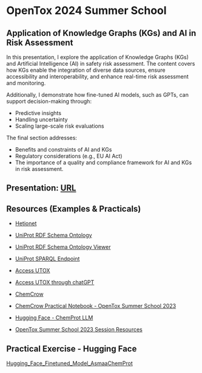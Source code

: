 # OpenTox 2024 Summer School

## Application of Knowledge Graphs (KGs) and AI in Risk Assessment

In this presentation, I explore the application of Knowledge Graphs (KGs) and Artificial Intelligence (AI) in safety risk assessment. The content covers how KGs enable the integration of diverse data sources, ensure accessibility and interoperability, and enhance real-time risk assessment and monitoring.

Additionally, I demonstrate how fine-tuned AI models, such as GPTs, can support decision-making through:
- Predictive insights
- Handling uncertainty
- Scaling large-scale risk evaluations

The final section addresses:
- Benefits and constraints of AI and KGs
- Regulatory considerations (e.g., EU AI Act)
- The importance of a quality and compliance framework for AI and KGs in risk assessment.

## Presentation: [URL](https://docs.google.com/presentation/d/1ud-SX-9zXWBgOs0goL3Oi9FB8la7hLYjkfSgBE4t1X8/)

## Resources (Examples & Practicals)

- [Hetionet](https://het.io)


- [UniProt RDF Schema Ontology](https://purl.uniprot.org/html/index-en.html#)
- [UniProt RDF Schema Ontology Viewer](https://purl.uniprot.org/html/webvowl/index.html#)
- [UniProt SPARQL Endpoint](https://sparql.uniprot.org/sparql)


- [Access UTOX](https://www.yeschat.ai/gpts-9t55QixGaCA-Universal-Toxicologist-UTOX-)
- [Access UTOX through chatGPT](https://chatgpt.com/g/g-B4bT16NoT-universal-toxicologist-utox/)


- [ChemCrow](https://www.insilicochemistry.io/tutorials/foundations/gpt-4-for-chemistry)
- [ChemCrow Practical Notebook - OpenTox Summer School 2023](https://colab.research.google.com/drive/1HcQ9iKm_71h04MiBG3gs_1br7nCHR7xd?usp=sharing)

- [Hugging Face - ChemProt LLM](https://huggingface.co/asmaa-ali/llama-2-7b-AsmaaChemProt)

- [OpenTox Summer School 2023 Session Resources](https://github.com/asmaa-a-abdelwahab/OpenTox_Summer_School/tree/main?tab=readme-ov-file)



## Practical Exercise - Hugging Face
[Hugging_Face_Finetuned_Model_AsmaaChemProt](https://colab.research.google.com/github/asmaa-a-abdelwahab/Application-of-Knowledge-Graphs-and-AI-in-Risk-Assessment/blob/main/Hugging_Face_Finetuned_Model_AsmaaChemProt.ipynb)




